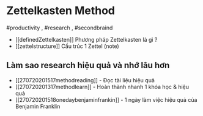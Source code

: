 # Zettelkasten Method
#productivity  , #research , #secondbraind 

- [[definedZettelkasten]] Phương pháp Zettelkasten là gì ?
- [[zettelstructure]] Cấu trúc 1 Zettel (note) 



## Làm sao research hiệu quả và nhớ lâu hơn
 - [[270720201517methodreading]] - Đọc tài liệu hiệu quả
 - [[270720201317methodlearn]] - Hoàn thành nhanh 1 khóa học & hiệu quả
 - [[270720201518onedaybenjaminfrankin]] - 1 ngày làm việc hiệu quả của Benjamin Franklin 